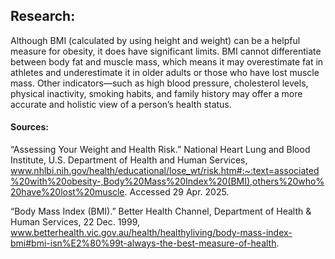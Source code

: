 
## Research:
Although BMI (calculated by using height and weight) can be a helpful measure for obesity, it does have significant limits. BMI cannot differentiate between body fat and muscle mass, which means it may overestimate fat in athletes and underestimate it in older adults or those who have lost muscle mass. Other indicators—such as high blood pressure, cholesterol levels, physical inactivity, smoking habits, and family history may offer a more accurate and holistic view of a person’s health status.

#### Sources:
“Assessing Your Weight and Health Risk.” National Heart Lung and Blood Institute, U.S. Department of Health and Human Services, www.nhlbi.nih.gov/health/educational/lose_wt/risk.htm#:~:text=associated%20with%20obesity-,Body%20Mass%20Index%20(BMI),others%20who%20have%20lost%20muscle. Accessed 29 Apr. 2025. 

“Body Mass Index (BMI).” Better Health Channel, Department of Health & Human Services, 22 Dec. 1999, www.betterhealth.vic.gov.au/health/healthyliving/body-mass-index-bmi#bmi-isn%E2%80%99t-always-the-best-measure-of-health. 


